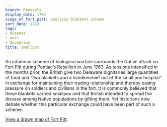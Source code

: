 ```yaml
---
branch: Removals
display_date: 1763
siege_of_fort_pitt: smallpox blankets scheme
sort_date: 1763
tags:
- disease
- wars
- deception
title: Smallpox
---
```


An infamous scheme of biological warfare surrounds the Native attack on Fort Pitt during Pontiac’s Rebellion in June 1763. As tensions intensified in the months prior, the British give two Delaware dignitaries large quantities of food and “two blankets and a handkerchief out of the small pox hospital” in exchange for maintaining their trading relationship and thereby easing pressure on soldiers and civilians in the fort. It is commonly believed that these blankets  carried smallpox and that British intended to spread the disease among Native populations by gifting them. Yet historians now debate whether this particular exchange could have been part of such a scheme. 

[View a drawn map of Fort Pitt](https://commons.wikimedia.org/wiki/File:Plan_of_Fort_Pitt,_1759.jpg#/media/File:Plan_of_Fort_Pitt,_1759.jpg).
